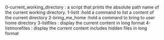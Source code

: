  0-current_working_directory : a script that prints the absolute path name of the current working directory.
1-listit :hold a command to list a content of the current directory
2-bring_me_home :hold a command to bring to user home directory
3-listfiles : display the current content in long format
4-listmorefiles : display the current content includes hidden files in long format
